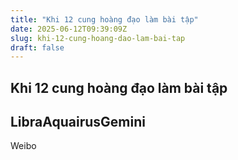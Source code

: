 ```yaml
---
title: "Khi 12 cung hoàng đạo làm bài tập"
date: 2025-06-12T09:39:09Z
slug: khi-12-cung-hoang-dao-lam-bai-tap
draft: false
---
```


## Khi 12 cung hoàng đạo làm bài tập

## LibraAquairusGemini

Weibo